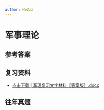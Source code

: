 ```yaml
---
author: HeZzz
---
```


# 军事理论


## 参考答案


## 复习资料

- [点击下载 | 军理复习文字材料【答案版】.docx](https://cs-speedrun.github.io/cs-speedrun-documents/%E5%86%9B%E4%BA%8B%E7%90%86%E8%AE%BA/%E5%A4%8D%E4%B9%A0%E8%B5%84%E6%96%99/%E5%86%9B%E7%90%86%E5%A4%8D%E4%B9%A0%E6%96%87%E5%AD%97%E6%9D%90%E6%96%99%E3%80%90%E7%AD%94%E6%A1%88%E7%89%88%E3%80%91.docx)

## 往年真题
